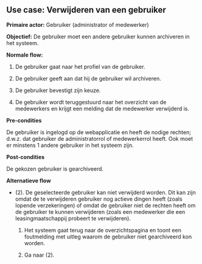 Use case: Verwijderen van een gebruiker
---------------------------------------

**Primaire actor:** Gebruiker (administrator of medewerker)

**Objectief:** De gebruiker moet een andere gebruiker kunnen archiveren in het
systeem.

**Normale flow:**

1.  De gebruiker gaat naar het profiel van de gebruiker.

2.  De gebruiker geeft aan dat hij de gebruiker wil archiveren.

3.  De gebruiker bevestigt zijn keuze.

4.  De gebruiker wordt teruggestuurd naar het overzicht van de medewerkers en
    krijgt een melding dat de medewerker verwijderd is.

**Pre-condities**

De gebruiker is ingelogd op de webapplicatie en heeft de nodige rechten; d.w.z.
dat gebruiker de administratorrol of medewerkerrol heeft. Ook moet er minstens 1
andere gebruiker in het systeem zijn.

**Post-condities**

De gekozen gebruiker is gearchiveerd.

**Alternatieve flow**

-   (2). De geselecteerde gebruiker kan niet verwijderd worden. Dit kan zijn omdat de
    te verwijderen gebruiker nog actieve dingen heeft (zoals lopende
    verzekeringen) of omdat de gebruiker niet de rechten heeft om de gebruiker
    te kunnen verwijderen (zoals een medewerker die een leasingmaatschappij
    probeert te verwijderen).

    1.  Het systeem gaat terug naar de overzichtspagina en toont een foutmelding
        met uitleg waarom de gebruiker niet gearchiveerd kon worden.

    2.  Ga naar (2).
